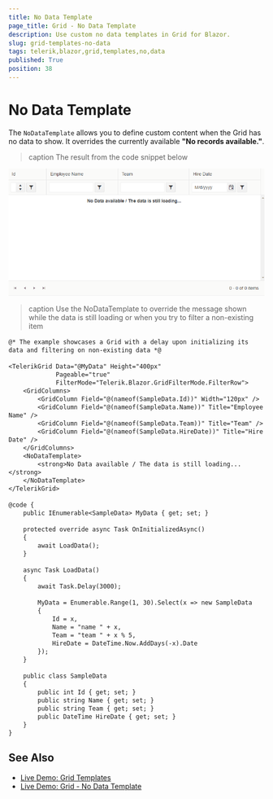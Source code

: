 ```yaml
---
title: No Data Template
page_title: Grid - No Data Template
description: Use custom no data templates in Grid for Blazor.
slug: grid-templates-no-data
tags: telerik,blazor,grid,templates,no,data
published: True
position: 38
---
```



# No Data Template

The `NoDataTemplate` allows you to define custom content when the Grid has no data to show. It overrides the currently available **"No records available."**.

>caption The result from the code snippet below

![](images/grid-no-data-template.gif)

>caption Use the NoDataTemplate to override the message shown while the data is still loading or when you try to filter a non-existing item

````CSHTML
@* The example showcases a Grid with a delay upon initializing its data and filtering on non-existing data *@

<TelerikGrid Data="@MyData" Height="400px"
             Pageable="true"
             FilterMode="Telerik.Blazor.GridFilterMode.FilterRow">
    <GridColumns>
        <GridColumn Field="@(nameof(SampleData.Id))" Width="120px" />
        <GridColumn Field="@(nameof(SampleData.Name))" Title="Employee Name" />
        <GridColumn Field="@(nameof(SampleData.Team))" Title="Team" />
        <GridColumn Field="@(nameof(SampleData.HireDate))" Title="Hire Date" />
    </GridColumns>
    <NoDataTemplate>
        <strong>No Data available / The data is still loading...</strong>
    </NoDataTemplate>
</TelerikGrid>

@code { 
    public IEnumerable<SampleData> MyData { get; set; }

    protected override async Task OnInitializedAsync()
    {
        await LoadData();
    }

    async Task LoadData()
    {
        await Task.Delay(3000);

        MyData = Enumerable.Range(1, 30).Select(x => new SampleData
        {
            Id = x,
            Name = "name " + x,
            Team = "team " + x % 5,
            HireDate = DateTime.Now.AddDays(-x).Date
        });
    }

    public class SampleData
    {
        public int Id { get; set; }
        public string Name { get; set; }
        public string Team { get; set; }
        public DateTime HireDate { get; set; }
    }
}
````

## See Also

 * [Live Demo: Grid Templates](https://demos.telerik.com/blazor-ui/grid/templates)
 * [Live Demo: Grid - No Data Template](https://demos.telerik.com/blazor-ui/grid/no-data-template)


